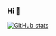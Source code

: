 ### Hi 👋
[![GitHub stats](https://github-readme-stats.vercel.app/api?username=flitenym&count_private=true&show_icons=true)](https://github.com/flitenym)  
